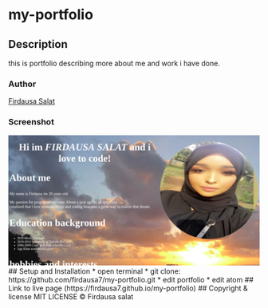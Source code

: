 # my-portfolio
## Description
this is portfolio describing more about me and work i have done.
### Author
[Firdausa Salat](https://github.com/)
### Screenshot
<img src="https://github.com/firdausa7/my-portfolio/blob/master/screenshot.png?raw=true" width="1000">
## Setup and Installation
* open terminal
* git clone: https://github.com/firdausa7/my-portfolio.git
* edit portfolio
* edit atom
## Link to live page
(https://firdausa7.github.io/my-portfolio)
## Copyright & license
MIT LICENSE
&copy Firdausa salat

